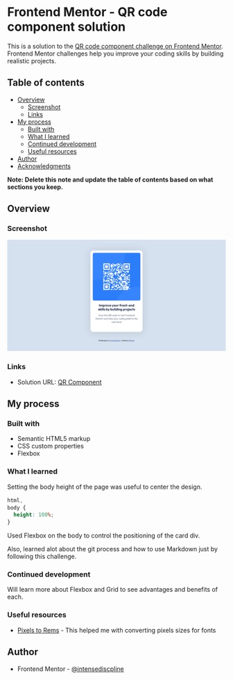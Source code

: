 # Frontend Mentor - QR code component solution

This is a solution to the [QR code component challenge on Frontend Mentor](https://www.frontendmentor.io/challenges/qr-code-component-iux_sIO_H). Frontend Mentor challenges help you improve your coding skills by building realistic projects.

## Table of contents

- [Overview](#overview)
  - [Screenshot](#screenshot)
  - [Links](#links)
- [My process](#my-process)
  - [Built with](#built-with)
  - [What I learned](#what-i-learned)
  - [Continued development](#continued-development)
  - [Useful resources](#useful-resources)
- [Author](#author)
- [Acknowledgments](#acknowledgments)

**Note: Delete this note and update the table of contents based on what sections you keep.**

## Overview

### Screenshot

![Screenhot of final design](./screenshot.png)

### Links

- Solution URL: [QR Component](https://intensediscipline.github.io/QR-Component/)

## My process

### Built with

- Semantic HTML5 markup
- CSS custom properties
- Flexbox

### What I learned

Setting the body height of the page was useful to center the design.

```css
html,
body {
  height: 100%;
}
```

Used Flexbox on the body to control the positioning of the card div.

Also, learned alot about the git process and how to use Markdown just by following this challenge.

### Continued development

Will learn more about Flexbox and Grid to see advantages and benefits of each.

### Useful resources

- [Pixels to Rems](https://nekocalc.com/px-to-rem-converter) - This helped me with converting pixels sizes for fonts

## Author

- Frontend Mentor - [@intensediscpline](https://www.frontendmentor.io/profile/intensediscipline)
